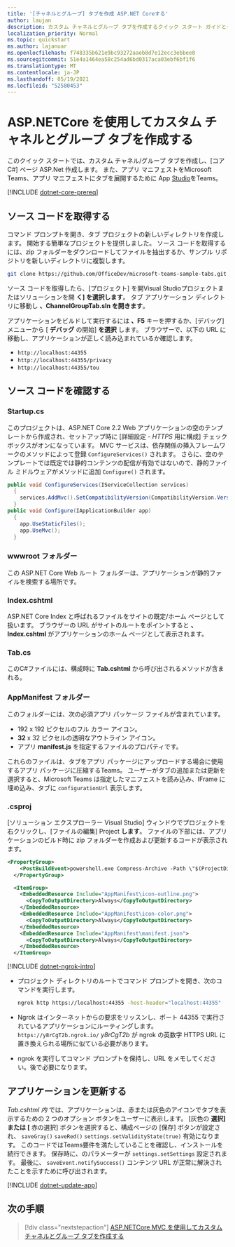 ```yaml
---
title: '[チャネルとグループ] タブを作成 ASP.NET Coreする'
author: laujan
description: カスタム チャネルとグループ タブを作成するクイック スタート ガイドとグループ ASP.NET Core。
localization_priority: Normal
ms.topic: quickstart
ms.author: lajanuar
ms.openlocfilehash: f748335b621e9bc93272aaeb8d7e12ecc3ebbee0
ms.sourcegitcommit: 51e4a1464ea58c254ad6bd0317aca03ebf6bf1f6
ms.translationtype: MT
ms.contentlocale: ja-JP
ms.lasthandoff: 05/19/2021
ms.locfileid: "52580453"
---
```

# <a name="create-a-custom-channel-and-group-tab-with-aspnetcore"></a>ASP.NETCore を使用してカスタム チャネルとグループ タブを作成する

このクイック スタートでは、カスタム チャネル/グループ タブを作成し、[コア C#] ページ ASP.Net 作成します。 また、アプリ マニフェストをMicrosoft Teams、アプリ マニフェストにタブを展開するために App [Studio](~/concepts/build-and-test/app-studio-overview.md)をTeams。

[!INCLUDE [dotnet-core-prereq](~/includes/tabs/dotnet-core-prereq.md)]

## <a name="get-the-source-code"></a>ソース コードを取得する

コマンド プロンプトを開き、タブ プロジェクトの新しいディレクトリを作成します。 開始する簡単なプロジェクトを提供しました。 ソース コードを取得するには、zip フォルダーをダウンロードしてファイルを抽出するか、サンプル リポジトリを新しいディレクトリに複製します。

```bash
git clone https://github.com/OfficeDev/microsoft-teams-sample-tabs.git
```

ソース コードを取得したら、[プロジェクト] を開Visual Studioプロジェクトまたはソリューションを開 **く] を選択します**。 タブ アプリケーション ディレクトリに移動し **、ChannelGroupTab.sln を開きます**。

アプリケーションをビルドして実行するには **、F5** キーを押するか、[デバッグ] メニューから [ **デバッグ** の開始] **を選択** します。 ブラウザーで、以下の URL に移動し、アプリケーションが正しく読み込まれているか確認します。

- `http://localhost:44355`
- `http://localhost:44355/privacy`
- `http://localhost:44355/tou`

## <a name="review-the-source-code"></a>ソース コードを確認する

### <a name="startupcs"></a>Startup.cs

このプロジェクトは、ASP.NET Core 2.2 Web アプリケーションの空のテンプレートから作成され、セットアップ時に [詳細設定 *- HTTPS* 用に構成] チェック ボックスがオンになっています。 MVC サービスは、依存関係の挿入フレームワークのメソッドによって登録 `ConfigureServices()` されます。 さらに、空のテンプレートでは既定では静的コンテンツの配信が有効ではないので、静的ファイル ミドルウェアがメソッドに追加 `Configure()` されます。

```csharp
public void ConfigureServices(IServiceCollection services)
  {
    services.AddMvc().SetCompatibilityVersion(CompatibilityVersion.Version_2_2);
  }
public void Configure(IApplicationBuilder app)
  {
    app.UseStaticFiles();
    app.UseMvc();
  }
```

### <a name="wwwroot-folder"></a>wwwroot フォルダー

この ASP.NET Core Web ルート フォルダーは、アプリケーションが静的ファイルを検索する場所です。

### <a name="indexcshtml"></a>Index.cshtml

ASP.NET Core Index と呼ばれるファイルをサイトの既定/ホーム ページとして扱います。 ブラウザーの URL がサイトのルートをポイントすると **、Index.cshtml** がアプリケーションのホーム ページとして表示されます。

### <a name="tabcs"></a>Tab.cs

このC#ファイルには、構成時に **Tab.cshtml** から呼び出されるメソッドが含まれる。

### <a name="appmanifest-folder"></a>AppManifest フォルダー

このフォルダーには、次の必須アプリ パッケージ ファイルが含まれています。

- 192 x 192 ピクセルのフル カラー アイコン。 
- **32** x 32 ピクセルの透明なアウトライン アイコン。
- アプリ **manifest.js** を指定するファイルのプロパティです。

これらのファイルは、タブをアプリ パッケージにアップロードする場合に使用するアプリ パッケージに圧縮するTeams。 ユーザーがタブの追加または更新を選択すると、Microsoft Teams は指定したマニフェストを読み込み、IFrame に埋め込み、タブに `configurationUrl` 表示します。

### <a name="csproj"></a>.csproj

[ソリューション エクスプローラー Visual Studio] ウィンドウでプロジェクトを右クリックし、[ファイルの編集] Project **します**。 ファイルの下部には、アプリケーションのビルド時に zip フォルダーを作成および更新するコードが表示されます。

```xml
<PropertyGroup>
    <PostBuildEvent>powershell.exe Compress-Archive -Path \"$(ProjectDir)AppManifest\*\" -DestinationPath \"$(TargetDir)tab.zip\" -Force</PostBuildEvent>
  </PropertyGroup>

  <ItemGroup>
    <EmbeddedResource Include="AppManifest\icon-outline.png">
      <CopyToOutputDirectory>Always</CopyToOutputDirectory>
    </EmbeddedResource>
    <EmbeddedResource Include="AppManifest\icon-color.png">
      <CopyToOutputDirectory>Always</CopyToOutputDirectory>
    </EmbeddedResource>
    <EmbeddedResource Include="AppManifest\manifest.json">
      <CopyToOutputDirectory>Always</CopyToOutputDirectory>
    </EmbeddedResource>
  </ItemGroup>
```

[!INCLUDE [dotnet-ngrok-intro](~/includes/tabs/dotnet-ngrok-intro.md)]

- プロジェクト ディレクトリのルートでコマンド プロンプトを開き、次のコマンドを実行します。

    ```bash
    ngrok http https://localhost:44355 -host-header="localhost:44355"
    ```

- Ngrok はインターネットからの要求をリッスンし、ポート 44355 で実行されているアプリケーションにルーティングします。 `https://y8rCgT2b.ngrok.io/` *y8rCgT2b* が ngrok の英数字 HTTPS URL に置き換えられる場所に似ている必要があります。

- ngrok を実行してコマンド プロンプトを保持し、URL をメモしてください。後で必要になります。

## <a name="update-your-application"></a>アプリケーションを更新する

*Tab.cshtml 内* では、アプリケーションは、赤または灰色のアイコンでタブを表示するための 2 つのオプション ボタンをユーザーに表示します。 [灰色の **選択] または** **[** 赤の選択] ボタンを選択すると、構成ページの [保存] ボタンが設定され、 `saveGray()` `saveRed()` `settings.setValidityState(true)` 有効になります。  このコードではTeams要件を満たしていることを確認し、インストールを続行できます。 保存時に、のパラメーターが `settings.setSettings` 設定されます。 最後に、 `saveEvent.notifySuccess()` コンテンツ URL が正常に解決されたことを示すために呼び出されます。

[!INCLUDE [dotnet-update-app](~/includes/tabs/dotnet-update-chan-grp-app.md)]

## <a name="next-step"></a>次の手順

> [!div class="nextstepaction"]
> [ASP.NETCore MVC を使用してカスタム チャネルとグループ タブを作成する](~/tabs/quickstarts/create-channel-group-tab-dotnet-core-mvc.md)